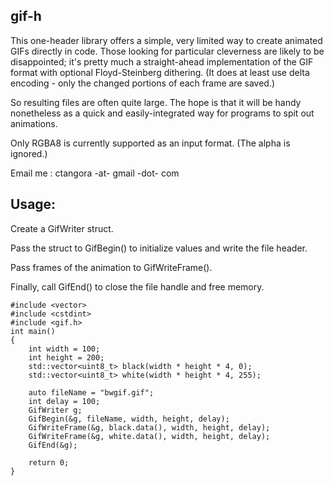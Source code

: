 gif-h
------------

This one-header library offers a simple, very limited way to create animated GIFs directly in code.
Those looking for particular cleverness are likely to be disappointed; it's pretty much a straight-ahead
implementation of the GIF format with optional Floyd-Steinberg dithering. (It does at least use delta
encoding - only the changed portions of each frame are saved.) 

So resulting files are often quite large. The hope is that it will be handy nonetheless as a quick and easily-integrated way for programs to spit out animations.

Only RGBA8 is currently supported as an input format. (The alpha is ignored.) 

Email me : ctangora -at- gmail -dot- com

Usage:
-------------------
Create a GifWriter struct. 

Pass the struct to GifBegin() to initialize values and write the file header.

Pass frames of the animation to GifWriteFrame().

Finally, call GifEnd() to close the file handle and free memory.

	#include <vector>
	#include <cstdint>
	#include <gif.h>
	int main()
	{
		int width = 100;
		int height = 200;
		std::vector<uint8_t> black(width * height * 4, 0);
		std::vector<uint8_t> white(width * height * 4, 255);

		auto fileName = "bwgif.gif";
		int delay = 100;
		GifWriter g;
		GifBegin(&g, fileName, width, height, delay);
		GifWriteFrame(&g, black.data(), width, height, delay);
		GifWriteFrame(&g, white.data(), width, height, delay);
		GifEnd(&g);

		return 0;
	}

